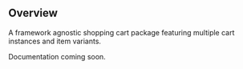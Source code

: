 ## Overview

A framework agnostic shopping cart package featuring multiple cart instances and item variants.

Documentation coming soon.
